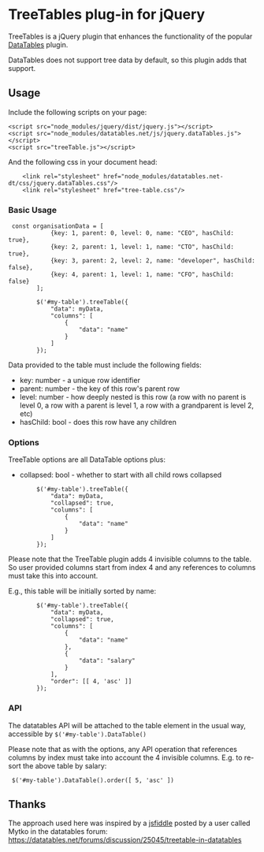 # TreeTables plug-in for jQuery
TreeTables is a jQuery plugin that enhances the functionality of the
popular [DataTables](https://github.com/DataTables/DataTables) plugin.

DataTables does not support tree data by default, so this plugin adds
that support.

## Usage

Include the following scripts on your page:

```
<script src="node_modules/jquery/dist/jquery.js"></script>
<script src="node_modules/datatables.net/js/jquery.dataTables.js"></script>
<script src="treeTable.js"></script>
```

And the following css in your document head:
```
    <link rel="stylesheet" href="node_modules/datatables.net-dt/css/jquery.dataTables.css"/>
    <link rel="stylesheet" href="tree-table.css"/>
```

### Basic Usage

```
 const organisationData = [
            {key: 1, parent: 0, level: 0, name: "CEO", hasChild: true},
            {key: 2, parent: 1, level: 1, name: "CTO", hasChild: true},
            {key: 3, parent: 2, level: 2, name: "developer", hasChild: false},
            {key: 4, parent: 1, level: 1, name: "CFO", hasChild: false}
        ];

        $('#my-table').treeTable({
            "data": myData,
            "columns": [
                {
                    "data": "name"
                }
            ]
        });
```

Data provided to the table must include the following fields:
* key: number - a unique row identifier
* parent: number - the key of this row's parent row
* level: number - how deeply nested is this row (a row with no parent is level 0,
a row with a parent is level 1, a row with a grandparent is level 2, etc)
* hasChild: bool - does this row have any children

### Options
TreeTable options are all DataTable options plus:
* collapsed: bool - whether to start with all child rows collapsed

```
        $('#my-table').treeTable({
            "data": myData,
            "collapsed": true,
            "columns": [
                {
                    "data": "name"
                }
            ]
        });
```

Please note that the TreeTable plugin adds 4 invisible columns to the table.
So user provided columns start from index 4 and any references to columns
must take this into account.

E.g., this table will be initially sorted by name:


```
        $('#my-table').treeTable({
            "data": myData,
            "collapsed": true,
            "columns": [
                {
                    "data": "name"
                },
                {
                    "data": "salary"
                }
            ],
            "order": [[ 4, 'asc' ]]
        });
```


### API
The datatables API will be attached to the table element in the usual way,
accessible by ```$('#my-table').DataTable()```

Please note that as with the options, any API operation that references columns by
index must take into account the 4 invisible columns. E.g. to re-sort the
above table by salary:

```
 $('#my-table').DataTable().order([ 5, 'asc' ])
 ```

## Thanks
The approach used here was inspired by a [jsfiddle](http://jsfiddle.net/hcke44hy/8)
posted by a user called Mytko in the datatables forum:
https://datatables.net/forums/discussion/25045/treetable-in-datatables
